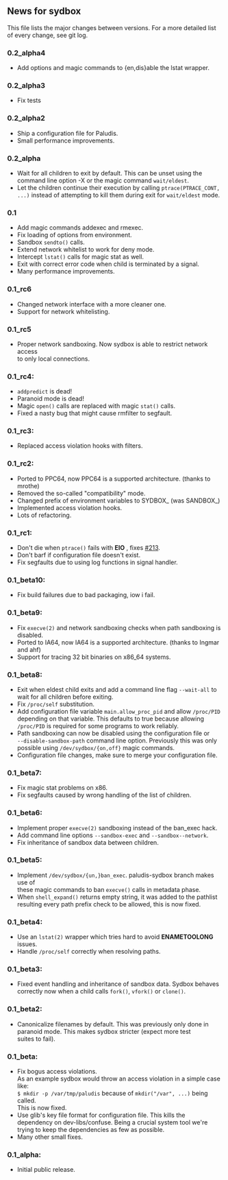 ## News for sydbox

This file lists the major changes between versions. For a more detailed list of
every change, see git log.

### 0.2_alpha4
* Add options and magic commands to {en,dis}able the lstat wrapper.

### 0.2_alpha3
* Fix tests

### 0.2_alpha2
* Ship a configuration file for Paludis.
* Small performance improvements.

### 0.2_alpha
* Wait for all children to exit by default. This can be unset using the command
  line option -X or the magic command `wait/eldest`.
* Let the children continue their execution by calling
  `ptrace(PTRACE_CONT, ...)` instead of attempting to kill them during exit for
  `wait/eldest` mode.

### 0.1
* Add magic commands addexec and rmexec.
* Fix loading of options from environment.
* Sandbox `sendto()` calls.
* Extend network whitelist to work for deny mode.
* Intercept `lstat()` calls for magic stat as well.
* Exit with correct error code when child is terminated by a signal.
* Many performance improvements.

### 0.1_rc6
* Changed network interface with a more cleaner one.
* Support for network whitelisting.

### 0.1_rc5
* Proper network sandboxing. Now sydbox is able to restrict network access  
  to only local connections.

### 0.1_rc4:
* `addpredict` is dead!
* Paranoid mode is dead!
* Magic `open()` calls are replaced with magic `stat()` calls.
* Fixed a nasty bug that might cause rmfilter to segfault.

### 0.1_rc3:
* Replaced access violation hooks with filters.

### 0.1_rc2:
* Ported to PPC64, now PPC64 is a supported architecture. (thanks to mrothe)
* Removed the so-called "compatibility" mode.
* Changed prefix of environment variables to SYDBOX\_ (was SANDBOX\_)
* Implemented access violation hooks.
* Lots of refactoring.

### 0.1_rc1:
* Don't die when `ptrace()` fails with __EIO__ , fixes [#213](https://bugs.exherbo.org/show_bug.cgi?id=213).
* Don't barf if configuration file doesn't exist.
* Fix segfaults due to using log functions in signal handler.

### 0.1_beta10:
* Fix build failures due to bad packaging, iow i fail.

### 0.1_beta9:
* Fix `execve(2)` and network sandboxing checks when path sandboxing is
  disabled.
* Ported to IA64, now IA64 is a supported architecture. (thanks to Ingmar and ahf)
* Support for tracing 32 bit binaries on x86_64 systems.

### 0.1_beta8:
* Exit when eldest child exits and add a command line flag `--wait-all` to  
  wait for all children before exiting.
* Fix `/proc/self` substitution.
* Add configuration file variable `main.allow_proc_pid` and allow `/proc/PID`  
  depending on that variable. This defaults to true because allowing  
  `/proc/PID` is required for some programs to work reliably.
* Path sandboxing can now be disabled using the configuration file or  
  `--disable-sandbox-path` command line option. Previously this was only  
  possible using `/dev/sydbox/{on,off}` magic commands.
* Configuration file changes, make sure to merge your configuration file.

### 0.1_beta7:
* Fix magic stat problems on x86.
* Fix segfaults caused by wrong handling of the list of children.

### 0.1_beta6:
* Implement proper `execve(2)` sandboxing instead of the ban_exec hack.
* Add command line options `--sandbox-exec` and `--sandbox--network`.
* Fix inheritance of sandbox data between children.

### 0.1_beta5:
* Implement `/dev/sydbox/{un,}ban_exec`. paludis-sydbox branch makes use of  
  these magic commands to ban `execve()` calls in metadata phase.
* When `shell_expand()` returns empty string, it was added to the pathlist  
  resulting every path prefix check to be allowed, this is now fixed.

### 0.1_beta4:
* Use an `lstat(2)` wrapper which tries hard to avoid __ENAMETOOLONG__ issues.
* Handle `/proc/self` correctly when resolving paths.

### 0.1_beta3:
* Fixed event handling and inheritance of sandbox data. Sydbox behaves  
  correctly now when a child calls `fork()`, `vfork()` or `clone()`.

### 0.1_beta2:
* Canonicalize filenames by default. This was previously only done in  
  paranoid mode. This makes sydbox stricter (expect more test  
  suites to fail).

### 0.1_beta:
* Fix bogus access violations.  
  As an example sydbox would throw an access violation in a simple case like:  
  `$ mkdir -p /var/tmp/paludis`
  because of `mkdir("/var", ...)` being called.  
  This is now fixed.
* Use glib's key file format for configuration file. This kills the  
  dependency on dev-libs/confuse. Being a crucial system tool we're  
  trying to keep the dependencies as few as possible.
* Many other small fixes.

### 0.1_alpha:
* Initial public release.

